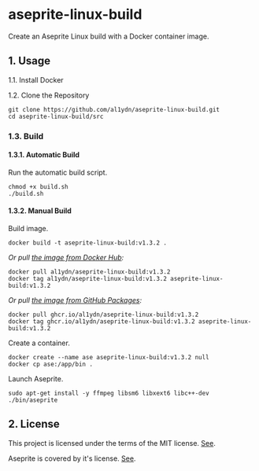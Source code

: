 # aseprite-linux-build
Create an Aseprite Linux build with a Docker container image.
## 1. Usage
1.1. Install Docker

1.2. Clone the Repository
```
git clone https://github.com/al1ydn/aseprite-linux-build.git
cd aseprite-linux-build/src
```
### 1.3. Build
#### 1.3.1. Automatic Build
Run the automatic build script.
```
chmod +x build.sh
./build.sh
```
#### 1.3.2. Manual Build
Build image.
```
docker build -t aseprite-linux-build:v1.3.2 .
```
*Or pull [the image from Docker Hub](https://hub.docker.com/r/al1ydn/aseprite-linux-build):*
```
docker pull al1ydn/aseprite-linux-build:v1.3.2
docker tag al1ydn/aseprite-linux-build:v1.3.2 aseprite-linux-build:v1.3.2
```
*Or pull [the image from GitHub Packages](https://github.com/users/al1ydn/packages/container/package/aseprite-linux-build):*
```
docker pull ghcr.io/al1ydn/aseprite-linux-build:v1.3.2
docker tag ghcr.io/al1ydn/aseprite-linux-build:v1.3.2 aseprite-linux-build:v1.3.2
```
Create a container.
```
docker create --name ase aseprite-linux-build:v1.3.2 null
docker cp ase:/app/bin .
```
Launch Aseprite.
```
sudo apt-get install -y ffmpeg libsm6 libxext6 libc++-dev
./bin/aseprite
```
## 2. License
This project is licensed under the terms of the MIT license. [See](/LICENSE.txt).

Aseprite is covered by it's license. [See](https://github.com/aseprite/aseprite).
